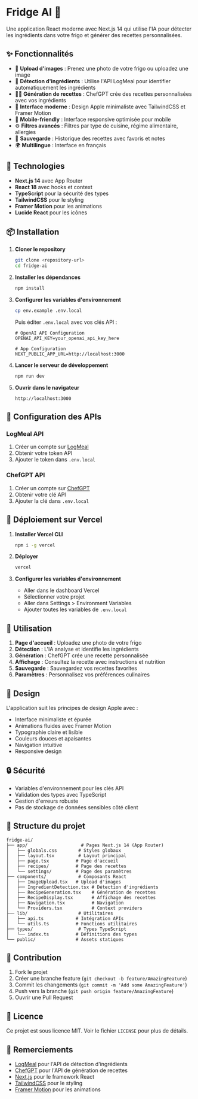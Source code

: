 # Fridge AI 🍳

Une application React moderne avec Next.js 14 qui utilise l'IA pour détecter les ingrédients dans votre frigo et générer des recettes personnalisées.

## ✨ Fonctionnalités

- 📸 **Upload d'images** : Prenez une photo de votre frigo ou uploadez une image
- 🤖 **Détection d'ingrédients** : Utilise l'API LogMeal pour identifier automatiquement les ingrédients
- 👨‍🍳 **Génération de recettes** : ChefGPT crée des recettes personnalisées avec vos ingrédients
- 🎨 **Interface moderne** : Design Apple minimaliste avec TailwindCSS et Framer Motion
- 📱 **Mobile-friendly** : Interface responsive optimisée pour mobile
- ⚙️ **Filtres avancés** : Filtres par type de cuisine, régime alimentaire, allergies
- 💾 **Sauvegarde** : Historique des recettes avec favoris et notes
- 🌍 **Multilingue** : Interface en français

## 🚀 Technologies

- **Next.js 14** avec App Router
- **React 18** avec hooks et context
- **TypeScript** pour la sécurité des types
- **TailwindCSS** pour le styling
- **Framer Motion** pour les animations
- **Lucide React** pour les icônes

## 📦 Installation

1. **Cloner le repository**
   ```bash
   git clone <repository-url>
   cd fridge-ai
   ```

2. **Installer les dépendances**
   ```bash
   npm install
   ```

3. **Configurer les variables d'environnement**
   ```bash
   cp env.example .env.local
   ```
   
   Puis éditer `.env.local` avec vos clés API :
   ```env
   # OpenAI API Configuration
   OPENAI_API_KEY=your_openai_api_key_here

   # App Configuration
   NEXT_PUBLIC_APP_URL=http://localhost:3000
   ```

4. **Lancer le serveur de développement**
   ```bash
   npm run dev
   ```

5. **Ouvrir dans le navigateur**
   ```
   http://localhost:3000
   ```

## 🔧 Configuration des APIs

### LogMeal API
1. Créer un compte sur [LogMeal](https://logmeal.es/)
2. Obtenir votre token API
3. Ajouter le token dans `.env.local`

### ChefGPT API
1. Créer un compte sur [ChefGPT](https://chefgpt.com/)
2. Obtenir votre clé API
3. Ajouter la clé dans `.env.local`

## 🚀 Déploiement sur Vercel

1. **Installer Vercel CLI**
   ```bash
   npm i -g vercel
   ```

2. **Déployer**
   ```bash
   vercel
   ```

3. **Configurer les variables d'environnement**
   - Aller dans le dashboard Vercel
   - Sélectionner votre projet
   - Aller dans Settings > Environment Variables
   - Ajouter toutes les variables de `.env.local`

## 📱 Utilisation

1. **Page d'accueil** : Uploadez une photo de votre frigo
2. **Détection** : L'IA analyse et identifie les ingrédients
3. **Génération** : ChefGPT crée une recette personnalisée
4. **Affichage** : Consultez la recette avec instructions et nutrition
5. **Sauvegarde** : Sauvegardez vos recettes favorites
6. **Paramètres** : Personnalisez vos préférences culinaires

## 🎨 Design

L'application suit les principes de design Apple avec :
- Interface minimaliste et épurée
- Animations fluides avec Framer Motion
- Typographie claire et lisible
- Couleurs douces et apaisantes
- Navigation intuitive
- Responsive design

## 🔒 Sécurité

- Variables d'environnement pour les clés API
- Validation des types avec TypeScript
- Gestion d'erreurs robuste
- Pas de stockage de données sensibles côté client

## 📄 Structure du projet

```
fridge-ai/
├── app/                    # Pages Next.js 14 (App Router)
│   ├── globals.css        # Styles globaux
│   ├── layout.tsx         # Layout principal
│   ├── page.tsx          # Page d'accueil
│   ├── recipes/          # Page des recettes
│   └── settings/         # Page des paramètres
├── components/            # Composants React
│   ├── ImageUpload.tsx   # Upload d'images
│   ├── IngredientDetection.tsx # Détection d'ingrédients
│   ├── RecipeGeneration.tsx    # Génération de recettes
│   ├── RecipeDisplay.tsx       # Affichage des recettes
│   ├── Navigation.tsx          # Navigation
│   └── Providers.tsx           # Context providers
├── lib/                   # Utilitaires
│   ├── api.ts            # Intégration APIs
│   └── utils.ts          # Fonctions utilitaires
├── types/                 # Types TypeScript
│   └── index.ts          # Définitions des types
└── public/               # Assets statiques
```

## 🤝 Contribution

1. Fork le projet
2. Créer une branche feature (`git checkout -b feature/AmazingFeature`)
3. Commit les changements (`git commit -m 'Add some AmazingFeature'`)
4. Push vers la branche (`git push origin feature/AmazingFeature`)
5. Ouvrir une Pull Request

## 📝 Licence

Ce projet est sous licence MIT. Voir le fichier `LICENSE` pour plus de détails.

## 🙏 Remerciements

- [LogMeal](https://logmeal.es/) pour l'API de détection d'ingrédients
- [ChefGPT](https://chefgpt.com/) pour l'API de génération de recettes
- [Next.js](https://nextjs.org/) pour le framework React
- [TailwindCSS](https://tailwindcss.com/) pour le styling
- [Framer Motion](https://www.framer.com/motion/) pour les animations

